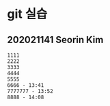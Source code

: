 # git 실습

## 202021141 Seorin Kim

```
1111
2222
3333
4444
5555
6666 - 13:41
7777777 - 13:52
8888 - 14:08 



```

